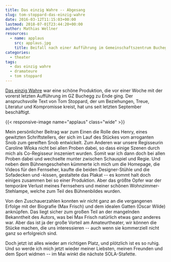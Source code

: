 ```yaml
---
title: Das einzig Wahre -- Abgesang
slug: tom-stoppard-das-einzig-wahre
date: 2016-03-12T11:15:03+00:00
lastmod: 2018-07-01T23:44:20+00:00
author: Mathias Wellner
resources:
  - name: applaus
    src: applaus.jpg
    title: Beifall nach einer Aufführung im Gemeinschaftszentrum Buchegg
categories:
  - theater
tags:
  - das einzig wahre
  - dramateure
  - tom stoppard
---
```

[Das einzig Wahre](http://dramateure.ch/wordpress/produktionen/das-einzig-wahre "Das einzig Wahre") war eine schöne Produktion, die vor einer Woche mit der vorerst letzten Aufführung im GZ Buchegg zu Ende ging. Der anspruchsvolle Text von Tom Stoppard, der um Beziehungen, Treue, Literatur und Kompromisse kreist, hat uns seit letzten September beschäftigt. 
<!--more-->

{{< responsive-image name="applaus" class="wide" >}}

Mein persönlicher Beitrag war zum Einen die Rolle des Henry, eines gewitzten Schriftstellers, der sich im Lauf des Stückes vom arroganten Snob zum gereiften Snob entwickelt. Zum Anderen war unsere Regisseurin Caroline Wloka nicht bei allen Proben dabei, so dass einige Szenen durch mich als Co-Regisseur inszeniert wurden. Somit war ich dann doch bei allen Proben dabei und wechselte munter zwischen Schauspiel und Regie. Und neben dem Bühnengeschehen kümmerte ich mich um die Homepage, die Videos für den Fernseher, kaufte die beiden Designer-Stühle und die Sofadecken und -kissen, gestaltete das Plakat -- es kommt halt doch einiges zusammen bei so einer Produktion. Aber das größte Opfer war der temporäre Verlust meines Fernsehers und meiner schönen Wohnzimmer-Stehlampe, welche zum Teil des Bühnenbildes wurden. 

Von den Zuschauerzahlen konnten wir nicht ganz an die vergangenen Erfolge mit der Biografie (Max Frisch) und dem idealen Gatten (Oscar Wilde) anknüpfen. Das liegt sicher zum großen Teil an der mangelnden Bekanntheit des Autors, was bei Max Frisch natürlich etwas ganz anderes war. Aber das ist ja der große Vorteil am Amateurtheater, wir können die Stücke machen, die uns interessieren -- auch wenn sie kommerziell nicht ganz so erfolgreich sind. 

Doch jetzt ist alles wieder am richtigen Platz, und plötzlich ist es so ruhig. Und so werde ich mich jetzt wieder meiner Liebsten, meinen Freunden und dem Sport widmen -- im Mai winkt die nächste SOLA-Stafette.